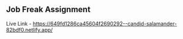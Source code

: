 ## Job Freak Assignment 
Live Link - https://649fd1286ca45604f2690292--candid-salamander-82bdf0.netlify.app/
